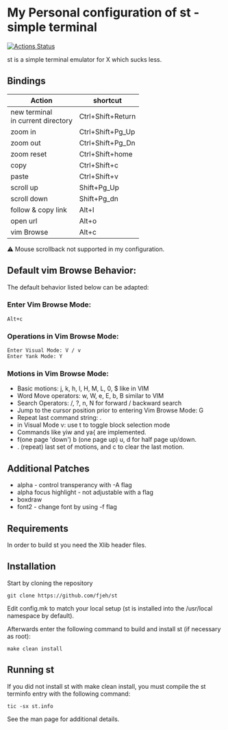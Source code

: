# My Personal configuration of st - simple terminal 
[![Actions Status](https://xxx.execute-api.us-west-2.amazonaws.com/production/badge/fjeh/st?style=flat-square)](https://xxx.execute-api.us-west-2.amazonaws.com/production/results/fjeh/st)

st is a simple terminal emulator for X which sucks less.

## Bindings


|**Action**                              | **shortcut**     |
|----------------------------------------|------------------|
|new terminal<br>in current directory    | Ctrl+Shift+Return|
|zoom in                                 | Ctrl+Shift+Pg_Up |
|zoom out                                | Ctrl+Shift+Pg_Dn |
|zoom reset                              | Ctrl+Shift+home  |
|copy                                    | Ctrl+Shift+c     |
|paste                                   | Ctrl+Shift+v     |
|scroll up                               | Shift+Pg_Up      |
|scroll down                             | Shift+Pg_dn      |
|follow & copy link                      | Alt+l            |
|open url                                | Alt+o            |
|vim Browse                              | Alt+c            |

⚠ Mouse scrollback not supported in my configuration.

## Default vim Browse Behavior:

The default behavior listed below can be adapted:

### Enter Vim Browse Mode:

    Alt+c

### Operations in Vim Browse Mode:

    Enter Visual Mode: V / v
    Enter Yank Mode: Y

### Motions in Vim Browse Mode:

+ Basic motions: j, k, h, l, H, M, L, 0, $ like in VIM
+ Word Move operators: w, W, e, E, b, B similar to VIM
+ Search Operators: /, ?, n, N for forward / backward search
+ Jump to the cursor position prior to entering Vim Browse Mode: G
+ Repeat last command string: .
+ in Visual Mode v: use t to toggle block selection mode
+ Commands like yiw and ya{ are implemented.
+ <Ctrl>f(one page 'down') <Ctrl>b (one page up) <Ctrl>u, <Ctrl>d for half page up/down.
+ . (repeat) last set of motions, and c to clear the last motion.

## Additional Patches

+ alpha - control transperancy with -A flag
+ alpha focus highlight - not adjustable with a flag
+ boxdraw
+ font2 - change font by using -f flag

## Requirements

In order to build st you need the Xlib header files.


## Installation

Start by cloning the repository

```git
git clone https://github.com/fjeh/st
```

Edit config.mk to match your local setup (st is installed into
the /usr/local namespace by default).

Afterwards enter the following command to build and install st (if
necessary as root):

    make clean install


## Running st

If you did not install st with make clean install, you must compile
the st terminfo entry with the following command:

    tic -sx st.info

See the man page for additional details.
